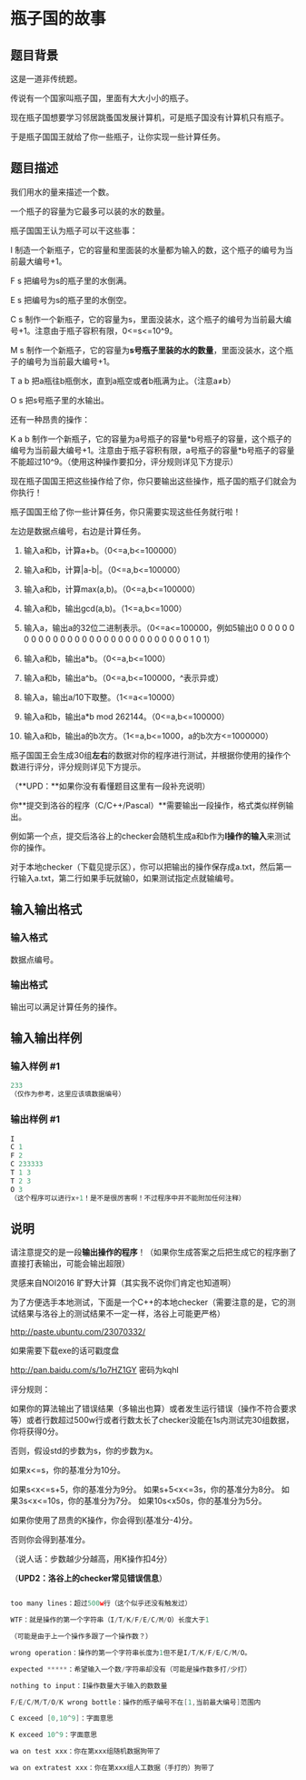 # 瓶子国的故事

## 题目背景

这是一道非传统题。

传说有一个国家叫瓶子国，里面有大大小小的瓶子。

现在瓶子国想要学习邻居跳蚤国发展计算机，可是瓶子国没有计算机只有瓶子。

于是瓶子国国王就给了你一些瓶子，让你实现一些计算任务。

## 题目描述

我们用水的量来描述一个数。

一个瓶子的容量为它最多可以装的水的数量。

瓶子国国王认为瓶子可以干这些事：

I 制造一个新瓶子，它的容量和里面装的水量都为输入的数，这个瓶子的编号为当前最大编号+1。

F s 把编号为s的瓶子里的水倒满。

E s 把编号为s的瓶子里的水倒空。

C s 制作一个新瓶子，它的容量为s，里面没装水，这个瓶子的编号为当前最大编号+1。注意由于瓶子容积有限，0<=s<=10^9。

M s 制作一个新瓶子，它的容量为**s号瓶子里装的水的数量**，里面没装水，这个瓶子的编号为当前最大编号+1。

T a b 把a瓶往b瓶倒水，直到a瓶空或者b瓶满为止。（注意a≠b）

O s 把s号瓶子里的水输出。

还有一种昂贵的操作：

K a b 制作一个新瓶子，它的容量为a号瓶子的容量\*b号瓶子的容量，这个瓶子的编号为当前最大编号+1。注意由于瓶子容积有限，a号瓶子的容量\*b号瓶子的容量不能超过10^9。（使用这种操作要扣分，评分规则详见下方提示）

现在瓶子国国王把这些操作给了你，你只要输出这些操作，瓶子国的瓶子们就会为你执行！

瓶子国国王给了你一些计算任务，你只需要实现这些任务就行啦！

左边是数据点编号，右边是计算任务。

1. 输入a和b，计算a+b。（0<=a,b<=100000）

2. 输入a和b，计算|a-b|。（0<=a,b<=100000）

3. 输入a和b，计算max(a,b)。（0<=a,b<=100000）

4. 输入a和b，输出gcd(a,b)。（1<=a,b<=1000）

5. 输入a，输出a的32位二进制表示。（0<=a<=100000，例如5输出0 0 0 0 0 0 0 0 0 0 0 0 0 0 0 0 0 0 0 0 0 0 0 0 0 0 0 0 0 1 0 1）

6. 输入a和b，输出a\*b。（0<=a,b<=1000）

7. 输入a和b，输出a^b。（0<=a,b<=100000，^表示异或）

8. 输入a，输出a/10下取整。（1<=a<=10000）

9. 输入a和b，输出a\*b mod 262144。（0<=a,b<=100000）

10. 输入a和b，输出a的b次方。（1<=a,b<=1000，a的b次方<=1000000）

瓶子国国王会生成30组**左右**的数据对你的程序进行测试，并根据你使用的操作个数进行评分，评分规则详见下方提示。

（**UPD：**如果你没有看懂题目这里有一段补充说明）

你**提交到洛谷的程序（C/C++/Pascal）**需要输出一段操作，格式类似样例输出。

例如第一个点，提交后洛谷上的checker会随机生成a和b作为**I操作的输入**来测试你的操作。

对于本地checker（下载见提示区），你可以把输出的操作保存成a.txt，然后第一行输入a.txt，第二行如果手玩就输0，如果测试指定点就输编号。

## 输入输出格式

### 输入格式

数据点编号。

### 输出格式

输出可以满足计算任务的操作。

## 输入输出样例

### 输入样例 #1

```cpp
233
（仅作为参考，这里应该填数据编号）
```


### 输出样例 #1

```cpp
I
C 1
F 2
C 233333
T 1 3
T 2 3
O 3
（这个程序可以进行x+1！是不是很厉害啊！不过程序中并不能附加任何注释）
```


## 说明

请注意提交的是一段**输出操作的程序**！（如果你生成答案之后把生成它的程序删了直接打表输出，可能会输出超限）

灵感来自NOI2016 旷野大计算（其实我不说你们肯定也知道啊）

为了方便选手本地测试，下面是一个C++的本地checker（需要注意的是，它的测试结果与洛谷上的测试结果不一定一样，洛谷上可能更严格）

http://paste.ubuntu.com/23070332/

如果需要下载exe的话可戳度盘

http://pan.baidu.com/s/1o7HZ1GY 密码为kqhl

评分规则：

如果你的算法输出了错误结果（多输出也算）或者发生运行错误（操作不符合要求等）或者行数超过500w行或者行数太长了checker没能在1s内测试完30组数据，你将获得0分。

否则，假设std的步数为s，你的步数为x。

如果x<=s，你的基准分为10分。

如果s<x<=s+5，你的基准分为9分。 如果s+5<x<=3s，你的基准分为8分。 如果3s<x<=10s，你的基准分为7分。 如果10s<x50s，你的基准分为5分。

如果你使用了昂贵的K操作，你会得到(基准分-4)分。

否则你会得到基准分。

（说人话：步数越少分越高，用K操作扣4分）

（**UPD2：洛谷上的checker常见错误信息**）

```cpp

too many lines：超过500w行（这个似乎还没有触发过）

WTF：就是操作的第一个字符串（I/T/K/F/E/C/M/O）长度大于1

（可能是由于上一个操作多跟了一个操作数？）

wrong operation：操作的第一个字符串长度为1但不是I/T/K/F/E/C/M/O。

expected *****：希望输入一个数/字符串却没有（可能是操作数多打/少打）

nothing to input：I操作数量大于输入的数数量

F/E/C/M/T/O/K wrong bottle：操作的瓶子编号不在[1,当前最大编号]范围内

C exceed [0,10^9]：字面意思

K exceed 10^9：字面意思

wa on test xxx：你在第xxx组随机数据狗带了

wa on extratest xxx：你在第xxx组人工数据（手打的）狗带了

```

